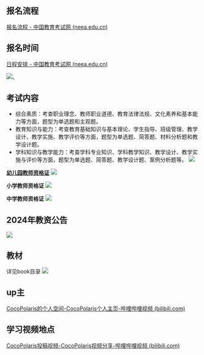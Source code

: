 ## 报名流程
[报名流程 - 中国教育考试网 (neea.edu.cn)](https://ntce.neea.edu.cn/html1/folder/1507/1077-1.htm)

## 报名时间
[日程安排 - 中国教育考试网 (neea.edu.cn)](https://ntce.neea.edu.cn/html1/folder/1507/1260-1.htm)

![](Pasted%20image%2020231121220329.png)、

## 考试内容
- 综合素质：考查职业理念、教师职业道德、教育法律法规、文化素养和基本能力等方面，题型为单选题和主观题。
- 教育知识与能力：考查教育基础知识与基本理论、学生指导、班级管理、教学设计、教学实施、教学评价等方面，题型为单选题、简答题、材料分析题和教学设计题。
- 学科知识与教学能力：考查学科专业知识、学科教学知识、教学设计、教学实施与评价等方面，题型为单选题、简答题、教学设计题、案例分析题等。
![](Pasted%20image%2020231121220405.png)

**[幼儿园教师资格证](https://www.zhihu.com/search?q=%E5%B9%BC%E5%84%BF%E5%9B%AD%E6%95%99%E5%B8%88%E8%B5%84%E6%A0%BC%E8%AF%81&search_source=Entity&hybrid_search_source=Entity&hybrid_search_extra=%7B%22sourceType%22%3A%22answer%22%2C%22sourceId%22%3A%222769690101%22%7D)**
![](Pasted%20image%2020231121220458.png)

**小学教师资格证**
![](Pasted%20image%2020231121220515.png)

**中学教师资格证**
![](Pasted%20image%2020231121220528.png)

## 2024年教资公告
![](Pasted%20image%2020231201143857.png)

## 教材
详见book目录
![](Pasted%20image%2020231201151234.png)

## up主
[CocoPolaris的个人空间-CocoPolaris个人主页-哔哩哔哩视频 (bilibili.com)](https://space.bilibili.com/449144107?spm_id_from=333.337.0.0)

## 学习视频地点
[CocoPolaris投稿视频-CocoPolaris视频分享-哔哩哔哩视频 (bilibili.com)](https://space.bilibili.com/449144107/video?tid=0&special_type=&pn=1&keyword=&order=click)

